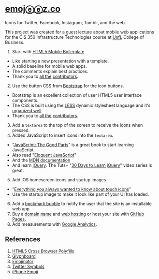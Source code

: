 # [emojⓔⓔz.co](http://emojeez.co)
Icons for Twitter, Facebook, Instagram, Tumblr, and the web.

This project was created for a guest lecture about mobile web applications for the CIS 350 Infrastructure Technologies course at [UofL](http://business.louisville.edu/) College of Business.

1. Start with [HTML5 Mobile Boilerplate](http://html5boilerplate.com/mobile).
  * Like starting a new presentation with a template.
  * A solid baseline for mobile web apps.
  * The comments explain best practices.
  * Thank you to [all the](https://github.com/h5bp/mobile-boilerplate/contributors) [contributors](https://github.com/h5bp/mobile-boilerplate/graphs/impact).
2. Use the button CSS from [Bootstrap](http://twitter.github.com/bootstrap/) for the icon buttons.
  * Bootstrap is an excellent collection of user HTML5 user interface components.
  * The CSS is built using the [LESS](http://lesscss.org/) dynamic stylesheet language and it's [organized well](https://github.com/twitter/bootstrap/blob/master/less/buttons.less).
  * Thank you to [all the](https://github.com/twitter/bootstrap/contributors) [contributors](https://github.com/twitter/bootstrap/graphs/impact).
3. Add a `textarea` to the top of the screen to receive the icons when pressed.
4. Added JavaScript to insert icons into the `textarea`.
  * "[JavaScript: The Good Parts](http://www.amazon.com/JavaScript-Good-Parts-Douglas-Crockford/dp/0596517742)" is a great book to start learning JavaScript.
  * Also read "[Eloquent JavaScript](http://eloquentjavascript.net/)"
  * And the [MDN documentation](https://developer.mozilla.org/en/JavaScript)
  * And learn [jQuery](http://jquery.com). The Tuts+ "[30 Days to Learn jQuery](http://tutsplus.com/course/30-days-to-learn-jquery/)" video series is great.
5. Add iOS homescreen icons and startup images
  * "[Everything you always wanted to know about touch icons](http://mathiasbynens.be/notes/touch-icons)"
  * Use the startup image to make it look like part of your UI has loaded.
6. Add a [bookmark bubble](http://code.google.com/p/mobile-bookmark-bubble/) to notify the user that the site is an installable web app.
7. Buy a [domain name](http://lifehacker.com/5683682/five-best-domain-name-registrars) and [web hosting](http://webmasters.stackexchange.com/questions/20838/how-to-find-web-hosting-that-meets-my-requirements) or host your site with [GitHub Pages](http://pages.github.com/).
8. Add measurements with [Google Analytics](https://www.google.com/analytics/).

## References
1. [HTML5 Cross Browser Polyfills](https://github.com/Modernizr/Modernizr/wiki/HTML5-Cross-Browser-Polyfills)
2. [Glyphboard](http://mrgan.com/gb/)
3. [Emojinator](http://www.apple.com/webapps/utilities/emojinator.html)
4. [Twitter Symbols](http://twsym.com/)
5. [iPhone Emoji](http://barrow.io/posts/iphone-emoji/)